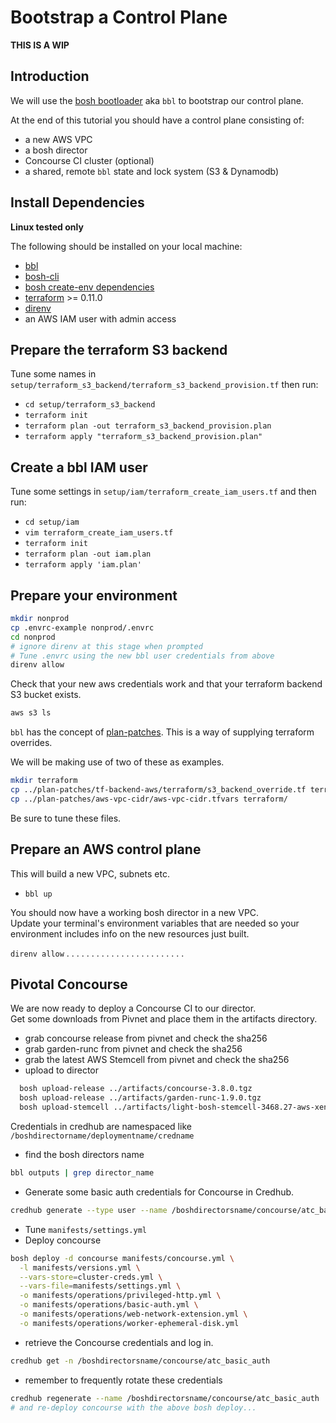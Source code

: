 # Bootstrap a Control Plane

**THIS IS A WIP**

## Introduction

We will use the [bosh bootloader](https://github.com/cloudfoundry/bosh-bootloader) aka `bbl` to bootstrap our control plane.

At the end of this tutorial you should have a control plane consisting of:

* a new AWS VPC
* a bosh director
* Concourse CI cluster (optional)
* a shared, remote `bbl` state and lock system (S3 & Dynamodb)

## Install Dependencies

**Linux tested only**

The following should be installed on your local machine:

* [bbl](https://github.com/cloudfoundry/bosh-bootloader/releases)
* [bosh-cli](https://bosh.io/docs/cli-v2.html)
* [bosh create-env dependencies](https://bosh.io/docs/cli-v2-install/#additional-dependencies)
* [terraform](https://www.terraform.io/downloads.html) >= 0.11.0
* [direnv](https://direnv.net/)
* an AWS IAM user with admin access

## Prepare the terraform S3 backend

Tune some names in `setup/terraform_s3_backend/terraform_s3_backend_provision.tf` then run:
* `cd setup/terraform_s3_backend`
* `terraform init`
* `terraform plan -out terraform_s3_backend_provision.plan`
* `terraform apply "terraform_s3_backend_provision.plan"`

## Create a bbl IAM user

Tune some settings in `setup/iam/terraform_create_iam_users.tf` and then run:
* `cd setup/iam`
* `vim terraform_create_iam_users.tf`
* `terraform init`
* `terraform plan -out iam.plan`
* `terraform apply 'iam.plan'`

## Prepare your environment

``` bash
mkdir nonprod
cp .envrc-example nonprod/.envrc
cd nonprod
# ignore direnv at this stage when prompted
# Tune .envrc using the new bbl user credentials from above
direnv allow
```
Check that your new aws credentials work and that your terraform backend S3 bucket exists.

``` bash
aws s3 ls
```

`bbl` has the concept of [plan-patches](https://github.com/cloudfoundry/bosh-bootloader/tree/master/plan-patches). This is a way of supplying terraform overrides.   

We will be making use of two of these as examples.  

``` bash
mkdir terraform
cp ../plan-patches/tf-backend-aws/terraform/s3_backend_override.tf terraform/
cp ../plan-patches/aws-vpc-cidr/aws-vpc-cidr.tfvars terraform/
```

Be sure to tune these files.  

## Prepare an AWS control plane

This will build a new VPC, subnets etc.  

* `bbl up`

You should now have a working bosh director in a new VPC.  
Update your terminal's environment variables that are needed so your environment includes info on the new resources just built.

`direnv allow`
.
.
.
.
.
.
.
.
.
.
.
.
.
.
.
.
.
.
.
.
.
.
.
.
## Pivotal Concourse

We are now ready to deploy a Concourse CI to our director.  
Get some downloads from Pivnet and place them in the artifacts directory.

* grab concourse release from pivnet and check the sha256
* grab garden-runc from pivnet and check the sha256
* grab the latest AWS Stemcell from pivnet and check the sha256
* upload to director
```bash
  bosh upload-release ../artifacts/concourse-3.8.0.tgz
  bosh upload-release ../artifacts/garden-runc-1.9.0.tgz
  bosh upload-stemcell ../artifacts/light-bosh-stemcell-3468.27-aws-xen-hvm-ubuntu-trusty-go_agent.tgz
```
Credentials in credhub are namespaced like `/boshdirectorname/deploymentname/credname`
* find the bosh directors name
```bash
bbl outputs | grep director_name
```
* Generate some basic auth credentials for Concourse in Credhub.
```bash
credhub generate --type user --name /boshdirectorsname/concourse/atc_basic_auth
```
* Tune `manifests/settings.yml`
* Deploy concourse
```bash
bosh deploy -d concourse manifests/concourse.yml \
  -l manifests/versions.yml \
  --vars-store=cluster-creds.yml \
  --vars-file=manifests/settings.yml \
  -o manifests/operations/privileged-http.yml \
  -o manifests/operations/basic-auth.yml \
  -o manifests/operations/web-network-extension.yml \
  -o manifests/operations/worker-ephemeral-disk.yml
```
* retrieve the Concourse credentials and log in.
```bash
credhub get -n /boshdirectorsname/concourse/atc_basic_auth
```
* remember to frequently rotate these credentials
```bash
credhub regenerate --name /boshdirectorsname/concourse/atc_basic_auth
# and re-deploy concourse with the above bosh deploy...
```
